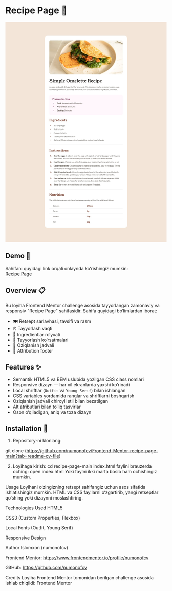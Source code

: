 # Recipe Page 🍳

![Recipe Page Screenshot](./design/desktop-design.jpg)

## Demo 🚀

Sahifani quyidagi link orqali onlaynda ko‘rishingiz mumkin:  
[Recipe Page](https://github.com/numonofcv/Frontend-Mentor-recipe-page-main?tab=readme-ov-file)

## Overview 📋

Bu loyiha Frontend Mentor challenge asosida tayyorlangan zamonaviy va responsiv "Recipe Page" sahifasidir. Sahifa quyidagi bo‘limlardan iborat:

- 🍽️ Retsept sarlavhasi, tavsifi va rasm  
- ⏰ Tayyorlash vaqti  
- 🥚 Ingredientlar ro‘yxati  
- 📝 Tayyorlash ko‘rsatmalari  
- 🥗 Oziqlanish jadvali  
- 🔗 Attribution footer

## Features ✨

- Semantik HTML5 va BEM uslubida yozilgan CSS class nomlari  
- Responsive dizayn — har xil ekranlarda yaxshi ko‘rinadi  
- Local shriftlar (`Outfit` va `Young Serif`) bilan ishlangan  
- CSS variables yordamida ranglar va shriftlarni boshqarish  
- Oziqlanish jadvali chiroyli stil bilan bezatilgan  
- Alt atributlari bilan to‘liq tasvirlar  
- Oson o‘qiladigan, aniq va toza dizayn

## Installation 💾

1. Repository-ni klonlang:

git clone (https://github.com/numonofcv/Frontend-Mentor-recipe-page-main?tab=readme-ov-file)

2. Loyihaga kirish:
cd recipe-page-main
index.html faylini brauzerda oching:
open index.html
Yoki faylni ikki marta bosib ham ochishingiz mumkin.

Usage
Loyihani o‘zingizning retsept sahifangiz uchun asos sifatida ishlatishingiz mumkin. HTML va CSS fayllarni o‘zgartirib, yangi retseptlar qo‘shing yoki dizaynni moslashtiring.

Technologies Used
HTML5

CSS3 (Custom Properties, Flexbox)

Local Fonts (Outfit, Young Serif)

Responsive Design

Author
Islomxon (numonofcv)

Frontend Mentor: https://www.frontendmentor.io/profile/numonofcv

GitHub: https://github.com/numonofcv

Credits
Loyiha Frontend Mentor tomonidan berilgan challenge asosida ishlab chiqildi:
Frontend Mentor